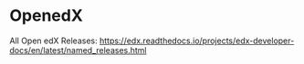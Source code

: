 # OpenedX


All Open edX Releases:
https://edx.readthedocs.io/projects/edx-developer-docs/en/latest/named_releases.html

